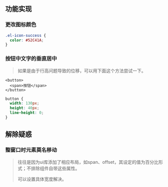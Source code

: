 ## 功能实现



### 更改图标颜色

```css
.el-icon-success {
  color: #52C41A;
}
```



### 按钮中文字的垂直居中

> 如果是由于行高问题导致的位移，可以用下面这个方法尝试一下。

```vue
<button>
  <span>按钮</span>
</button>
```

```css
button {
  width: 130px;
  height: 40px;
  line-height: 0;
}
```



## 解除疑惑



### 整窗口时元素莫名移动

> 往往是因为ui库添加了相应布局，如span、offset，其设定的值为百分比形式；不排除组件自带这些属性。
>
> 可以设置具体宽度解决。



